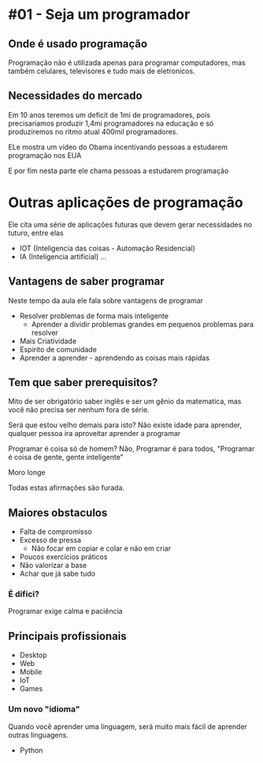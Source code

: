 # #01 - Seja um programador

## Onde é usado programação
Programação não é utilizada apenas para programar computadores, mas também celulares, televisores e tudo mais de eletronicos.

## Necessidades do mercado
Em 10 anos teremos um deficit de 1mi de programadores, pois precisariamos produzir 1,4mi programadores na educação e só produziremos no ritmo atual 400mil programadores.

ELe mostra um vídeo do Obama incentivando pessoas a estudarem programação nos EUA

E por fim nesta parte ele chama pessoas a estudarem programação

# Outras aplicações de programação
Ele cita uma série de aplicações futuras que devem gerar necessidades no tuturo, entre elas
- IOT (Inteligencia  das coisas - Automação Residencial)
- IA (Inteligencia artificial)
...

## Vantagens de saber programar
Neste tempo da aula ele fala sobre vantagens de programar
- Resolver problemas de forma mais inteligente
    - Aprender a dividir problemas grandes em pequenos problemas para resolver
- Mais Criatividade
- Espirito de comunidade
- Aprender a aprender - aprendendo as coisas mais rápidas

## Tem que saber prerequisitos?
Mito de ser obrigatório saber inglês e ser um gênio da matematica, mas você não precisa ser nenhum fora de série.

Será que estou velho demais para isto?
Não existe idade para aprender, qualquer pessoa ira aproveitar aprender a programar

Programar é coisa só de homem?
Não, Programar é para todos, "Programar é coisa de gente, gente inteligente"

Moro longe

Todas estas afirmações são furada.

## Maiores obstaculos
- Falta de compromisso
- Excesso de pressa
    - Não focar em copiar e colar e não em criar
- Poucos exercícios práticos
- Não valorizar a base
- Achar que já sabe tudo

### É difici?
Programar exige calma e paciência

## Principais profissionais
- Desktop
- Web
- Mobile
- IoT
- Games

### Um novo "idioma"
Quando você aprender uma linguagem, será muito mais fácil de aprender outras linguagens.

- Python

